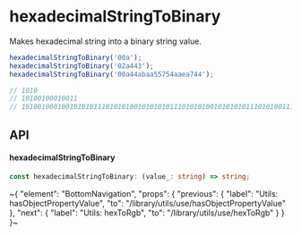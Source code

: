 
# hexadecimalStringToBinary

Makes hexadecimal string into a binary string value.

```ts
hexadecimalStringToBinary('00a');
hexadecimalStringToBinary('02a443');
hexadecimalStringToBinary('00a44abaa55754aaea744');

// 1010
// 10100100010011
// 1010010001001010101110101010010101010111010101001010101011101010011101000100
```

## API

#### hexadecimalStringToBinary

```ts
const hexadecimalStringToBinary: (value_: string) => string;
```


~{
  "element": "BottomNavigation",
  "props": {
    "previous": {
      "label": "Utils: hasObjectPropertyValue",
      "to": "/library/utils/use/hasObjectPropertyValue"
    },
    "next": {
      "label": "Utils: hexToRgb",
      "to": "/library/utils/use/hexToRgb"
    }
  }
}~
